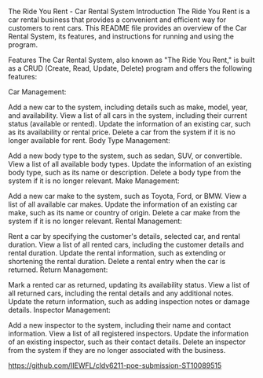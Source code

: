 
The Ride You Rent - Car Rental System
Introduction
The Ride You Rent is a car rental business that provides a convenient and efficient way for customers to rent cars. This README file provides an overview of the Car Rental System, its features, and instructions for running and using the program.

Features
The Car Rental System, also known as "The Ride You Rent," is built as a CRUD (Create, Read, Update, Delete) program and offers the following features:

Car Management:

Add a new car to the system, including details such as make, model, year, and availability.
View a list of all cars in the system, including their current status (available or rented).
Update the information of an existing car, such as its availability or rental price.
Delete a car from the system if it is no longer available for rent.
Body Type Management:

Add a new body type to the system, such as sedan, SUV, or convertible.
View a list of all available body types.
Update the information of an existing body type, such as its name or description.
Delete a body type from the system if it is no longer relevant.
Make Management:

Add a new car make to the system, such as Toyota, Ford, or BMW.
View a list of all available car makes.
Update the information of an existing car make, such as its name or country of origin.
Delete a car make from the system if it is no longer relevant.
Rental Management:

Rent a car by specifying the customer's details, selected car, and rental duration.
View a list of all rented cars, including the customer details and rental duration.
Update the rental information, such as extending or shortening the rental duration.
Delete a rental entry when the car is returned.
Return Management:

Mark a rented car as returned, updating its availability status.
View a list of all returned cars, including the rental details and any additional notes.
Update the return information, such as adding inspection notes or damage details.
Inspector Management:

Add a new inspector to the system, including their name and contact information.
View a list of all registered inspectors.
Update the information of an existing inspector, such as their contact details.
Delete an inspector from the system if they are no longer associated with the business.

https://github.com/IIEWFL/cldv6211-poe-submission-ST10089515
